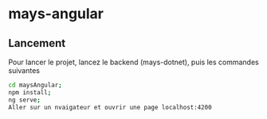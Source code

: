 # mays-angular

## Lancement

Pour lancer le projet, lancez le backend (mays-dotnet), puis les commandes suivantes

```bash
cd maysAngular;
npm install;
ng serve;
Aller sur un nvaigateur et ouvrir une page localhost:4200
```
